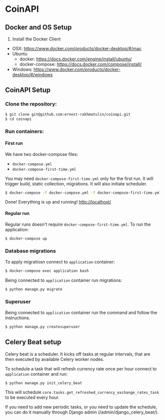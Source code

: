 # CoinAPI

## Docker and OS Setup

1. Install the Docker Client
  - OSX: https://www.docker.com/products/docker-desktop/#/mac
  - Ubuntu
    - docker: https://docs.docker.com/engine/install/ubuntu/
    - docker-compose: https://docs.docker.com/compose/install/
  - Windows: https://www.docker.com/products/docker-desktop/#/windows

## CoinAPI Setup

### Clone the repository:

```sh
$ git clone git@github.com:ernest-rakhmatulin/coinapi.git
$ cd coinapi
```

### Run containers:

#### First run 

We have two docker-compose files:
- `docker-compose.yml`
- `docker-compose-first-time.yml`

You may need `docker-compose-first-time.yml` only for the first run. It will 
trigger build, static collection, migrations. It will also initiate scheduler.  

```sh
$ docker-compose -f docker-compose.yml -f docker-compose-first-time.yml up
```

Done! Everything is up and running! [http://localhost/](http://localhost/)

#### Regular run 

Regular runs doesn't require `docker-compose-first-time.yml`. To run the application: 

```sh
$ docker-compose up
```

### Database migrations

To apply migratiosn connect to `application` container:

```sh
$ docker-compose exec application bash
```

Being connected to `application` container run migrations:

```sh
$ python manage.py migrate
```

### Superuser 

Being connected to `application` container run the 
command and follow the instructions.  

```sh
$ python manage.py createsuperuser
```

## Celery Beat setup

Celery beat is a scheduler. It kicks off tasks at regular intervals, 
that are then executed by available Celery worker nodes.

To schedule a task that will refresh currency rate once per hour 
connect to `application` container and run:

```sh
$ python manage.py init_celery_beat
```

This will schedule `core.tasks.get_refreshed_currency_exchange_rates_task` 
to be executed every hour.

If you need to add new periodic tasks, or you need to update 
the schedule, you can do it manually through Django admin 
(/admin/django_celery_beat/).



